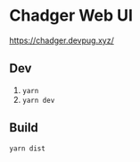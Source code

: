 # Chadger Web UI

https://chadger.devpug.xyz/

## Dev

1. `yarn`
2. `yarn dev`

## Build

`yarn dist`

